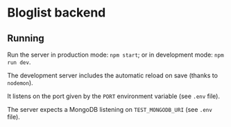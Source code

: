 # Bloglist backend

## Running

Run the server in production mode: `npm start`; or in development mode: `npm run dev`.

The development server includes the automatic reload on save (thanks to `nodemon`).

It listens on the port given by the `PORT` environment variable (see `.env` file).

The server expects a MongoDB listening on `TEST_MONGODB_URI` (see `.env` file).
